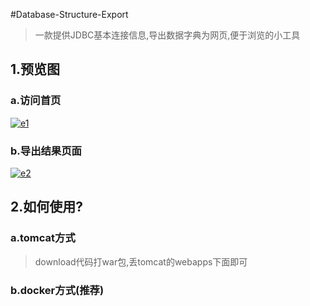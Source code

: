 #Database-Structure-Export 

> 一款提供JDBC基本连接信息,导出数据字典为网页,便于浏览的小工具

## 1.预览图

### a.访问首页
[![e1](http://img.openread.cn/e1.png "e1")](http://img.openread.cn/e1.png "e1")


### b.导出结果页面
[![e2](http://img.openread.cn/e2.png "e2")](http://img.openread.cn/e2.png "e2")


## 2.如何使用?


### a.tomcat方式
 
> download代码打war包,丢tomcat的webapps下面即可


### b.docker方式(推荐)

> 
